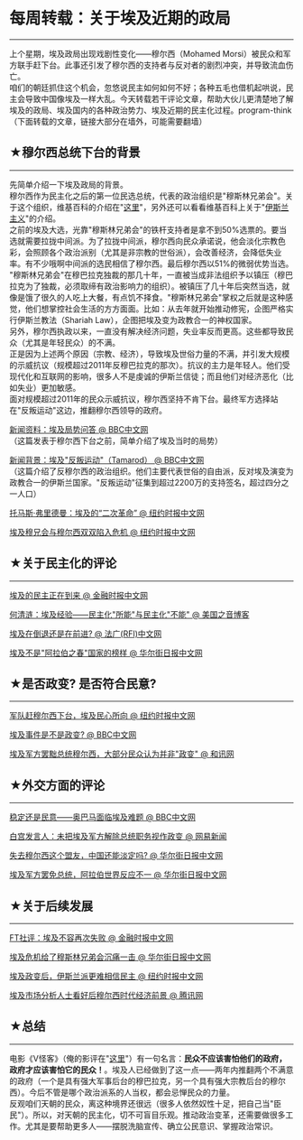 # 每周转载：关于埃及近期的政局 

-----

 上个星期，埃及政局出现戏剧性变化——穆尔西（Mohamed Morsi）被民众和军方联手赶下台。此事还引发了穆尔西的支持者与反对者的剧烈冲突，并导致流血伤亡。  
 咱们的朝廷抓住这个机会，忽悠说民主如何如何不好；各种五毛也借机起哄说，民主会导致中国像埃及一样大乱。今天转载若干评论文章，帮助大伙儿更清楚地了解埃及的政局、埃及国内的各种政治势力、埃及近期的民主化过程。program-think  
 （下面转载的文章，链接大部分在墙外，可能需要翻墙）  
   
 ## ★穆尔西总统下台的背景
-----------

  
 先简单介绍一下埃及政局的背景。  
 穆尔西作为民主化之后的第一位民选总统，代表的政治组织是"穆斯林兄弟会"。关于这个组织，维基百科的介绍在"[这里](https://zh.wikipedia.org/wiki/%E7%A9%86%E6%96%AF%E6%9E%97%E5%85%84%E5%BC%9F%E6%9C%83)"，另外还可以看看维基百科上关于"[伊斯兰主义](https://zh.wikipedia.org/wiki/%E4%BC%8A%E6%96%AF%E5%85%B0%E4%B8%BB%E4%B9%89)"的介绍。  
 之前的埃及大选，光靠"穆斯林兄弟会"的铁杆支持者是拿不到50%选票的。要当选就需要拉拢中间派。为了拉拢中间派，穆尔西向民众承诺说，他会淡化宗教色彩，会照顾各个政治派别（尤其是非宗教的世俗派），会改善经济，会降低失业率。有不少哦啊中间派的选民相信了穆尔西。最后穆尔西以51%的微弱优势当选。  
 "穆斯林兄弟会"在穆巴拉克独裁的那几十年，一直被当成非法组织予以镇压（穆巴拉克为了独裁，必须取缔有政治影响力的组织）。被镇压了几十年后突然当选，就像是饿了很久的人吃上大餐，有点饥不择食。"穆斯林兄弟会"掌权之后就是这种感觉，他们想掌控社会生活的方方面面。比如：从去年就开始推动修宪，企图严格实行伊斯兰教法（Shariah Law），企图把埃及变为政教合一的神权国家。  
 另外，穆尔西执政以来，一直没有解决经济问题，失业率反而更高。这些都导致民众（尤其是年轻民众）的不满。  
 正是因为上述两个原因（宗教、经济），导致埃及世俗力量的不满，并引发大规模的示威抗议（规模超过2011年反穆巴拉克的那次）。抗议的主力是年轻人。他们受现代化和互联网的影响，很多人不是虔诚的伊斯兰信徒；而且他们对经济恶化（比如失业）更加敏感。  
 面对规模超过2011年的民众示威抗议，穆尔西坚持不肯下台。最终军方选择站在"反叛运动"这边，推翻穆尔西领导的政府。  
   
 [新闻资料：埃及局势问答 @ BBC中文网](http://www.bbc.co.uk/zhongwen/simp/world/2013/07/130702_egypt_q_a.shtml)  
 （这篇发表于穆尔西下台之前，简单介绍了埃及当时的局势）  
   
 [新闻背景：埃及"反叛运动"（Tamarod） @ BBC中文网](http://www.bbc.co.uk/zhongwen/simp/world/2013/07/130702_tamarud.shtml)  
 （这篇介绍了反穆尔西的政治组织。他们主要代表世俗的自由派，反对埃及演变为政教合一的伊斯兰国家。"反叛运动"征集到超过2200万的支持签名，超过四分之一人口）  
   
 [托马斯·弗里德曼：埃及的“二次革命” @ 纽约时报中文网](http://cn.nytimes.com/opinion/20130706/c06friedman/)  
   
 [埃及穆兄会与穆尔西双双陷入危机 @ 纽约时报中文网](http://cn.nytimes.com/world/20130703/c03brotherhood/)  
   
 ## ★关于民主化的评论
---------

  
 [埃及的民主正在到来 @ 金融时报中文网](http://www.ftchinese.com/story/001051292)  
   
 [何清涟：埃及经验——民主化"所能"与民主化"不能" @ 美国之音博客](http://voachineseblog.com/heqinglian/2013/07/egypt-experience/)  
   
 [埃及在倒退还是在前进? @ 法广(RFI)中文网](http://www.chinese.rfi.fr/%E6%94%BF%E6%B2%BB/20130705-%E5%9F%83%E5%8F%8A%E5%9C%A8%E5%80%92%E9%80%80%E8%BF%98%E6%98%AF%E5%9C%A8%E5%89%8D%E8%BF%9B%EF%BC%9F)  
   
 [埃及不是"阿拉伯之春"国家的榜样 @ 华尔街日报中文网](http://cn.wsj.com/gb/20130704/baf111445.asp)  
   
 ## ★是否政变? 是否符合民意?
--------------

  
 [军队赶穆尔西下台，埃及民心所向 @ 纽约时报中文网](http://cn.nytimes.com/world/20130705/c05street/)  
   
 [埃及事件是不是政变? @ BBC中文网](http://www.bbc.co.uk/zhongwen/simp/world/2013/07/130704_egypt_coup.shtml)  
   
 [埃及军方罢黜总统穆尔西，大部分民众认为并非"政变" @ 和讯网](http://forex.hexun.com/2013-07-08/155899234.html)  
   
 ## ★外交方面的评论
--------

  
 [稳定还是民意——奥巴马面临埃及难题 @ BBC中文网](http://www.bbc.co.uk/zhongwen/simp/indepth/2013/07/130703_obama_egypt.shtml)  
   
 [白宫发言人：未把埃及军方解除总统职务视作政变 @ 网易新闻](http://news.163.com/13/0709/09/93B60AG50001121M.html)  
   
 [失去穆尔西这个盟友，中国还能淡定吗? @ 华尔街日报中文网](http://cn.wsj.com/gb/20130708/rlw174847.asp)  
   
 [埃及军方罢免总统，阿拉伯世界反应不一 @ 华尔街日报中文网](http://cn.wsj.com/gb/20130704/baf134255.asp)  
   
 ## ★关于后续发展
-------

  
 [FT社评：埃及不容再次失败 @ 金融时报中文网](http://www.ftchinese.com/story/001051284)  
   
 [埃及危机给了穆斯林兄弟会沉痛一击 @ 华尔街日报中文网](http://cn.wsj.com/gb/20130704/baf105933.asp)  
   
 [埃及政变后，伊斯兰派更难相信民主 @ 纽约时报中文网](http://cn.nytimes.com/world/20130708/c08islamists/)  
   
 [埃及市场分析人士看好后穆尔西时代经济前景 @ 腾讯网](http://finance.qq.com/a/20130706/001530.htm)  
   
 ## ★总结
---

  
 电影《V怪客》（俺的影评在"[这里](http://program-think.blogspot.com/2011/11/film-v-for-vendetta.html)"）有一句名言：**民众不应该害怕他们的政府，政府才应该害怕它的民众！**。埃及人已经做到了这一点——两年内推翻两个不满意的政府（一个是具有强大军事后台的穆巴拉克，另一个具有强大宗教后台的穆尔西）。今后不管是哪个政治派系的人当权，都会忌惮民众的力量。  
 反观咱们天朝的民众，离这种境界还很远（很多人依然奴性十足，把自己当"臣民"）。所以，对天朝的民主化，切不可盲目乐观。推动政治变革，还需要做很多工作。尤其是要帮助更多人——摆脱洗脑宣传、确立公民意识、掌握政治常识。 